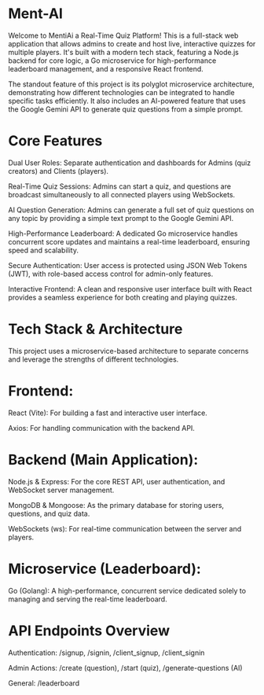# Ment-AI
Welcome to MentiAi a  Real-Time Quiz Platform! This is a full-stack web application that allows admins to create and host live, interactive quizzes for multiple players. It's built with a modern tech stack, featuring a Node.js backend for core logic, a Go microservice for high-performance leaderboard management, and a responsive React frontend.

The standout feature of this project is its polyglot microservice architecture, demonstrating how different technologies can be integrated to handle specific tasks efficiently. It also includes an AI-powered feature that uses the Google Gemini API to generate quiz questions from a simple prompt.
# Core Features
Dual User Roles: Separate authentication and dashboards for Admins (quiz creators) and Clients (players).

Real-Time Quiz Sessions: Admins can start a quiz, and questions are broadcast simultaneously to all connected players using WebSockets.

AI Question Generation: Admins can generate a full set of quiz questions on any topic by providing a simple text prompt to the Google Gemini API.

High-Performance Leaderboard: A dedicated Go microservice handles concurrent score updates and maintains a real-time leaderboard, ensuring speed and scalability.

Secure Authentication: User access is protected using JSON Web Tokens (JWT), with role-based access control for admin-only features.

Interactive Frontend: A clean and responsive user interface built with React provides a seamless experience for both creating and playing quizzes.

# Tech Stack & Architecture
This project uses a microservice-based architecture to separate concerns and leverage the strengths of different technologies.

# Frontend:

React (Vite): For building a fast and interactive user interface.

Axios: For handling communication with the backend API.

# Backend (Main Application):

Node.js & Express: For the core REST API, user authentication, and WebSocket server management.

MongoDB & Mongoose: As the primary database for storing users, questions, and quiz data.

WebSockets (ws): For real-time communication between the server and players.

# Microservice (Leaderboard):

Go (Golang): A high-performance, concurrent service dedicated solely to managing and serving the real-time leaderboard.



# API Endpoints Overview
Authentication: /signup, /signin, /client_signup, /client_signin

Admin Actions: /create (question), /start (quiz), /generate-questions (AI)

General: /leaderboard



